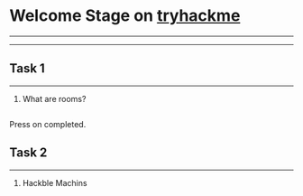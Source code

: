 # Welcome Stage on [tryhackme](tryhackme.com)

---

---

## Task 1

---

1. What are rooms?

```

```

Press on completed.

## Task 2

---

1. Hackble Machins

```

```

